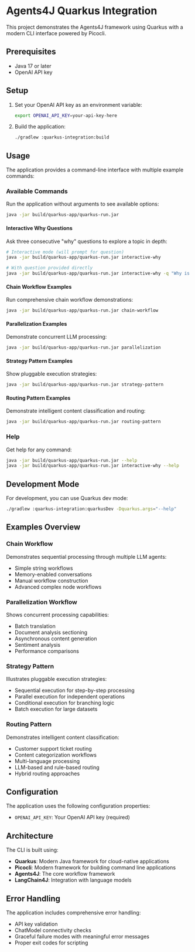 # Agents4J Quarkus Integration

This project demonstrates the Agents4J framework using Quarkus with a modern CLI interface powered by Picocli.

## Prerequisites

- Java 17 or later
- OpenAI API key

## Setup

1. Set your OpenAI API key as an environment variable:
   ```bash
   export OPENAI_API_KEY=your-api-key-here
   ```

2. Build the application:
   ```bash
   ./gradlew :quarkus-integration:build
   ```

## Usage

The application provides a command-line interface with multiple example commands:

### Available Commands

Run the application without arguments to see available options:
```bash
java -jar build/quarkus-app/quarkus-run.jar
```

#### Interactive Why Questions
Ask three consecutive "why" questions to explore a topic in depth:
```bash
# Interactive mode (will prompt for question)
java -jar build/quarkus-app/quarkus-run.jar interactive-why

# With question provided directly
java -jar build/quarkus-app/quarkus-run.jar interactive-why -q "Why is the sky blue?"
```

#### Chain Workflow Examples
Run comprehensive chain workflow demonstrations:
```bash
java -jar build/quarkus-app/quarkus-run.jar chain-workflow
```

#### Parallelization Examples
Demonstrate concurrent LLM processing:
```bash
java -jar build/quarkus-app/quarkus-run.jar parallelization
```

#### Strategy Pattern Examples
Show pluggable execution strategies:
```bash
java -jar build/quarkus-app/quarkus-run.jar strategy-pattern
```

#### Routing Pattern Examples
Demonstrate intelligent content classification and routing:
```bash
java -jar build/quarkus-app/quarkus-run.jar routing-pattern
```

### Help

Get help for any command:
```bash
java -jar build/quarkus-app/quarkus-run.jar --help
java -jar build/quarkus-app/quarkus-run.jar interactive-why --help
```

## Development Mode

For development, you can use Quarkus dev mode:
```bash
./gradlew :quarkus-integration:quarkusDev -Dquarkus.args="--help"
```

## Examples Overview

### Chain Workflow
Demonstrates sequential processing through multiple LLM agents:
- Simple string workflows
- Memory-enabled conversations
- Manual workflow construction
- Advanced complex node workflows

### Parallelization Workflow
Shows concurrent processing capabilities:
- Batch translation
- Document analysis sectioning
- Asynchronous content generation
- Sentiment analysis
- Performance comparisons

### Strategy Pattern
Illustrates pluggable execution strategies:
- Sequential execution for step-by-step processing
- Parallel execution for independent operations
- Conditional execution for branching logic
- Batch execution for large datasets

### Routing Pattern
Demonstrates intelligent content classification:
- Customer support ticket routing
- Content categorization workflows
- Multi-language processing
- LLM-based and rule-based routing
- Hybrid routing approaches

## Configuration

The application uses the following configuration properties:
- `OPENAI_API_KEY`: Your OpenAI API key (required)

## Architecture

The CLI is built using:
- **Quarkus**: Modern Java framework for cloud-native applications
- **Picocli**: Modern framework for building command line applications
- **Agents4J**: The core workflow framework
- **LangChain4J**: Integration with language models

## Error Handling

The application includes comprehensive error handling:
- API key validation
- ChatModel connectivity checks
- Graceful failure modes with meaningful error messages
- Proper exit codes for scripting